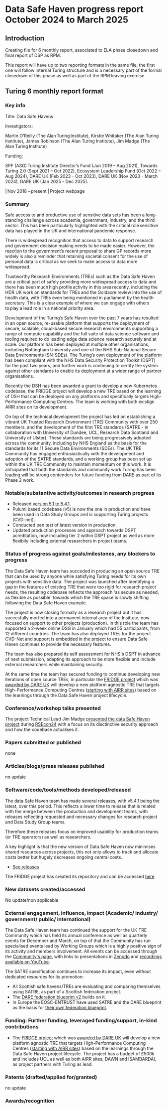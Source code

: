 # Data Safe Haven progress report October 2024 to March 2025

## Introduction

Creating file for 6 monthly report, associated to ELA phase closedown and final report of DSP as RPM.

This report will have up to two reporting formats in the same file,
the first one will follow internal Turing structure and is a necessary part of the formal closedown of this phase
as well as part of the RPM leaving exercise.

## Turing 6 monthly report format

### Key info

Title: Data Safe Havens

Investigators:

Martin O’Reilly (The Alan Turing Institute),
Kirstie Whitaker (The Alan Turing Institute),
James Robinson (The Alan Turing Institute),
Jim Madge (The Alan Turing Institute)

Funding:

SPF (ASG) Turing Institute Director’s Fund (Jun 2019 – Aug 2021),
Towards Turing 2.0 (Sept 2021 – Oct 2022),
Ecosystem Leadership Fund (Oct 2022 – Aug 2024),
DARE UK (Feb 2023 - Oct 2023),
DARE UK (Nov 2023 - March 2024),
DARE UK (Jan 2025 - Dec 2025).

| Nov 2018 – present | Project webpage

### Summary

Safe access to and productive use of sensitive data sets has been a long-standing challenge across academia,
government,
industry,
and the third sector.
This has been particularly highlighted with the critical role sensitive data has played in the UK and international pandemic response.

There is widespread recognition that access to data to support research and government decision making needs to be made easier.
However,
the reaction to the government’s recent proposal to share GP records more widely is also a reminder that retaining societal consent for the use of personal data is critical as we seek to make access to data more widespread.

Trustworthy Research Environments (TREs) such as the Data Safe Haven are a critical part of safely providing more widespread access to data and there has been much high profile activity in this area recently,
including the HDR UK work on standards for TREs and the Goldacre review into the use of health data,
with TREs even being mentioned in parliament by the health secretary.
This is a clear example of where we can engage with others to play a lead role in a national priority area.

Development of the Turing’s Safe Haven over the past 7 years has resulted in an open source,
re-usable platform that supports the deployment of secure,
scalable,
cloud-based secure research environments supporting a range of compute capability and the full suite of data science software and tooling required to do leading edge data science research securely and at scale.
Our platform has been deployed at multiple other organisations,
including Nottingham University and one of the NHS Sub-National Secure Data Environments (SN-SDEs).
The Turing’s own deployment of the platform has been compliant with the NHS Data Security Protection Toolkit (DSPT) for the past two years,
and further work is continuing to certify the system against other standards to enable its deployment at a wider range of partner organisations.

Recently the DSH has been awarded a grant to develop a new Kubernetes codebase,
the FRIDGE project will develop a new TRE based on the learning of DSH that can be deployed on any platforms and specifically targets High-Performance Computing Centres.
The team is working with both existign AIRR sites on its development.

On top of the technical development the project has led on establishing a vibrant UK Trusted Research Environment (TRE) Community with over 250 members,
and the development of the first TRE standards (SATRE - in collaboration with University of Dundee, UCL, Research Data Scotland and University of Ulster).
These standards are being progressively adopted across the community, including by NHS England as the basis for the standards for its 11 Secure Data Environments (SDEs).
The UK TRE Community has engaged enthusiastically with the development and adoption of the SATRE standards,
and a working group has been set up within the UK TRE Community to maintain momentum on this work.
It is anticipated that both the standards and community work Turing has been leading will be strong contenders for future funding from DARE as part of its Phase 2 work.

### Notable/substantive activity/outcomes in research progress

- Released [version 5.1 to 5.4.1](https://github.com/alan-turing-institute/data-safe-haven/releases).
- Pulumi based codebase (v5) is now the one in production and have been used in Data Study Groups and is supporting Turing projects (CVD-net).
- Conducted pen test of latest version in production.
- Updated production processes and approach towards DSPT acreditation, now including tier 2 within DSPT project as well as more flexibily including external researchers in project teams.

### Status of progress against goals/milestones, any blockers to progress

The Data Safe Haven team has succeded in producing an open source TRE that can be used by anyone while satisfying Turing needs for its own projects with sensitive data.
The project was launched after identifying a gap in the features of existing TRE that were too rigid for research project needs, the resulting codebase reflects the approach 'as secure as needed, as flexible as possible' towards which the TRE space is slowly shifting following the Data Safe Haven example.

The project is now closing formally as a research project but it has succesfully morfed into a permanent internal area of the Insittute,
now focused on support to other projects (production).
In this role the team has supported a 2-week online DSG in January which had  55 participants,
from 12 different countries.
The team has also deployed TREs for the project CVD-Net and support is embedded in the project to ensure Data Safe Haven continues to provide the necessary features.

The team has also prepared its self assessment for NHS's DSPT in advance of next submission, adapting its approach to be more flexible and include external researchers while maintaining security.

At the same time the team has secured funding to continue developing new iterations of open source TREs,
in particular the [FRIDGE project](https://www.turing.ac.uk/research/research-projects/fridge-federated-research-infrastructure-data-governance-extension) which was [awarded by DARE UK](https://dareuk.org.uk/news-and-events/dare-uk-launches-six-projects-to-support-early-adoption-of-new-capabilities-for-sensitive-data-research/) will develop a new platform agnostic TRE that targets High-Performance Computing Centres ([starting with AIRR sites](https://www.ukri.org/news/300-million-to-launch-first-phase-of-new-ai-research-resource/)) based on the learnings through the Data Safe Haven project lifecycle.

### Conference/workshop talks presented

The project Technical Lead Jim Madge [presented the data Safe Haven project](https://virtual.oxfordabstracts.com/event/49081/session/118339) during [RSEcon24](https://rsecon24.society-rse.org/) with a focus on its disctinctive security approach and how the codebase actualises it.

### Papers submitted or published

none

### Articles/blogs/press releases published

no update

### Software/code/tools/methods developed/released 

The data Safe Haven team has made several releases, with v5.4.1 being the latest, over this period.
This reflects a lower time to release that is related with the merge between the production and development teams,
with releases reflecting requested and necessary changes for research project and Data Study Group teams.

Therefore these releases focus on improved usability for production teams (or TRE operators) as well as researchers.

A key highlight is that the new version of Data Safe Haven now minimises shared resources across projects,
this not only allows to track and allocate costs better but hugely decreases ongoing central costs.

- [See releases](https://github.com/alan-turing-institute/data-safe-haven/releases)

The FRIDGE project has created its repository and can be accessed [here](https://github.com/alan-turing-institute/fridge)

### New datasets created/accessed

No update/non applicable

### External engagement, influence, impact (Academic/ industry/ government/ public/ international)

The Data Safe Haven team has continued the support for the UK TRE Community which has held its annual conference as well as quarterly events for December and March,
on top of that the Community has run specialised events lead by Working Groups which is a highly positive sign of its activity and members involvement.
All events can be accessed through the [Community's page](https://www.uktre.org/en/latest/events/index.html), with links to presentations in [Zenodo](https://zenodo.org/communities/uktre/records?q=&l=list&p=1&s=10&sort=newest) and [recordings available on YouTube](https://www.youtube.com/channel/UCd7AZjyH33aCmIojGHMfqEg).

The SATRE specification continues to increase its impact, even without dedicated resources for its promotion:

- All Scottish safe havens/TREs are evaluating and comparing themselves using SATRE, as part of a Scottish federation project.
- The [DARE federation blueprint v2](https://zenodo.org/records/14192786) builds on it.
- In Europe the EOSC-ENTRUST have used SATRE and the DARE blueprint as the basis for [their own federation blueprint](https://zenodo.org/records/14362388).

 ### Funding: Further funding, leveraged funding/support, in-kind contributions

 - The [FRIDGE project](https://www.turing.ac.uk/research/research-projects/fridge-federated-research-infrastructure-data-governance-extension) which was [awarded by DARE UK](https://dareuk.org.uk/news-and-events/dare-uk-launches-six-projects-to-support-early-adoption-of-new-capabilities-for-sensitive-data-research/) will develop a new platform agnostic TRE that targets High-Performance Computing Centres ([starting with AIRR sites](https://www.ukri.org/news/300-million-to-launch-first-phase-of-new-ai-research-resource/)) based on the learnings through the Data Safe Haven project lifecycle. The project has a budget of £500k and includes UCL as well as both AIRR sites, DAWN and ISAMBARDAI, as project partners with Turing as lead.


### Patents (drafted/applied for/granted)

no update

### Awards/recognition




